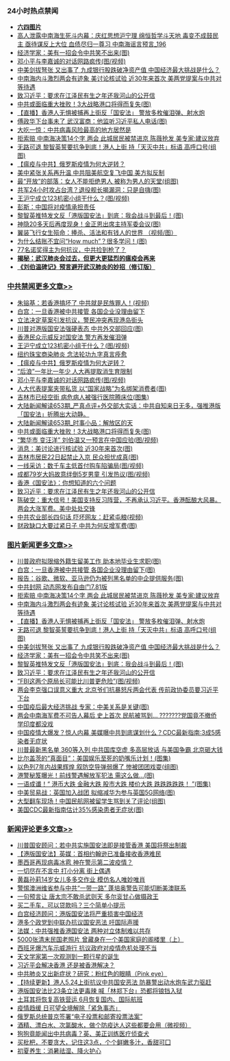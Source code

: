 <div class="catlist">
<h3>24小时热点禁闻</h3>
<ul>
<li><b><a href="64photo" target="_blank">六四图片</a></b></li>
<li><a href="https://github.com/fqnews/bnews/blob/master/comments/20200524/1333483.md">高人泄露中南海生死斗内幕：庆红思想沪宁理 绵恒哲学斗天地 毒变不成鼓民主 亟待谋反上大位 血债尽归一尊习 中南海谣言预言_196</a></li>
<li><a href="https://github.com/fqnews/bnews/blob/master/topimagenews/20200524/1333588.md">经济学家：美有一招会令中共笑不出来(图)</a></li>
<li><a href="https://github.com/fqnews/bnews/blob/master/cbnews/20200524/1333719.md">邓小平与李嘉诚的对话网路疯传(图/视频)</a></li>
<li><a href="https://github.com/fqnews/bnews/blob/master/topimagenews/20200524/1333678.md">中美剑拔弩张 又出事了 九成银行股跌破净资产值 中国经济最大挑战是什么？</a></li>
<li><a href="https://github.com/fqnews/bnews/blob/master/topimagenews/20200524/1333729.md">中南海内斗激烈两会有迹象 美讨论核试验 近30年来首次 美两党提案与中共对等待遇</a></li>
<li><a href="https://github.com/fqnews/bnews/blob/master/comments/20200524/783172.md">致习近平：要求在江泽民有生之年还我河山的公开信</a></li>
<li><a href="https://github.com/fqnews/bnews/blob/master/cbnews/20200524/1333657.md">中共或面临重大挫败！3大战略港口将得而复失(图)</a></li>
<li><a href="https://github.com/fqnews/bnews/blob/master/topimagenews/20200524/1333704.md">【直播】香港人无惧被捕再上街反「国安法」 警放多枚催泪弹、射水炮</a></li>
<li><a href="https://github.com/fqnews/bnews/blob/master/cnnews/20200524/1333708.md">傅政华下台事未了 武汉富商：他监听习近平私人电话(图)</a></li>
<li><a href="https://github.com/fqnews/bnews/blob/master/cnnews/20200524/1333573.md">大吃一惊：中共病毒风险最高的地方居然是</a></li>
<li><a href="https://github.com/fqnews/bnews/blob/master/topimagenews/20200524/1333801.md">拒索赔 中南海决策14个字 两会 此城居民被禁进京 陈薇抢发 美专家:建议放弃</a></li>
<li><a href="https://github.com/fqnews/bnews/blob/master/topimagenews/20200524/1333679.md">无路可退 黎智英誓要抗争到底！港人上街 持「天灭中共」标语 高呼口号(组图)</a></li>
<li><a href="https://github.com/fqnews/bnews/blob/master/cbnews/20200524/1333703.md">【瘟疫与中共】俄罗斯疫情为何大逆转？</a></li>
<li><a href="https://github.com/fqnews/bnews/blob/master/comments/20200524/1333482.md">美中紧张关系再升温 中共阻美航空复飞中国 美方拟反制</a></li>
<li><a href="https://github.com/fqnews/bnews/blob/master/funmedia/20200524/1333654.md">最“开放”的部落：女人不能拒绝男人 被称为男人的天堂(组图)</a></li>
<li><a href="https://github.com/fqnews/bnews/blob/master/cnnews/hknews/20200524/1333504.md">共军24小时攻占台湾？退役舰长揭漏洞：只是自嗨(图)</a></li>
<li><a href="https://github.com/fqnews/bnews/blob/master/cbnews/20200524/1333813.md">王沪宁成立123机密小组干什么？(图/视频)</a></li>
<li><a href="https://github.com/fqnews/bnews/blob/master/worldnews/usa/20200524/1333478.md">彭斯：中国将对疫情承担责任</a></li>
<li><a href="https://github.com/fqnews/bnews/blob/master/topimagenews/20200524/1333497.md">黎智英推特发文反「港版国安法」到底：我会战斗到最后！(图)</a></li>
<li><a href="https://github.com/fqnews/bnews/blob/master/worldnews/20200524/1333492.md">神隐20多天后再度现身！金正恩出席主持军委会议(图)</a></li>
<li><a href="https://github.com/fqnews/bnews/blob/master/cnnews/20200524/1333526.md">翼装飞行女生殒命：捧杀、活法和有钱人的世界 （视频/图）</a></li>
<li><a href="https://github.com/fqnews/bnews/blob/master/lifebaike/20200524/1333572.md">为什么结账不宜问“How much”？很多学问！(图)</a></li>
<li><a href="https://github.com/fqnews/bnews/blob/master/bannedvideo/20200524/1333651.md">77名诺奖得主为何抗议，中共捡到枪了？</a></li>
<li><b><a href="https://github.com/fqnews/bnews/blob/master/comments/20200211/1275071.md" target="_blank">揭秘：武汉肺炎会过去，但更大更猛烈的瘟疫会再来</a></b></li>
<li><b><a href="https://github.com/fqnews/bnews/blob/master/comments/20200207/1272816.md" target="_blank">《刘伯温碑记》预言避开武汉肺炎的妙招（修订版）</a></b></li>
</ul>
</div>

<div class="catlist">
<h3><a href="https://github.com/fqnews/bnews/blob/master/cbnews/" target="_blank">中共禁闻</a><span><a href="https://github.com/fqnews/bnews/blob/master/cbnews/" target="_blank" rel="nofollow">更多文章>></a></span></h3>
<ul>
<li><a href="https://github.com/fqnews/bnews/blob/master/cbnews/20200525/1333875.md" target="_blank">朱镕基：若香港搞坏了 中共就是民族罪人！(视频)</a></li>
<li><a href="https://github.com/fqnews/bnews/blob/master/cbnews/20200525/1333849.md" target="_blank">白宫：一旦香港被中共接管 各国企业没理由留下</a></li>
<li><a href="https://github.com/fqnews/bnews/blob/master/cbnews/20200524/1333825.md" target="_blank">立法决定草案引发抗议，警民冲突再现港岛街头</a></li>
<li><a href="https://github.com/fqnews/bnews/blob/master/cbnews/20200524/1333822.md" target="_blank">川普对港版国安法强硬表态 中共外交部回应(图)</a></li>
<li><a href="https://github.com/fqnews/bnews/blob/master/cbnews/20200524/1333819.md" target="_blank">香港民众示威反对国安法 警方再发催泪弹</a></li>
<li><a href="https://github.com/fqnews/bnews/blob/master/cbnews/20200524/1333813.md" target="_blank">王沪宁成立123机密小组干什么？(图/视频)</a></li>
<li><a href="https://github.com/fqnews/bnews/blob/master/cbnews/20200524/782836.md" target="_blank">纽约珠宝商染肺炎 念法轮功九字真言痊愈</a></li>
<li><a href="https://github.com/fqnews/bnews/blob/master/cbnews/20200524/1333703.md" target="_blank">【瘟疫与中共】俄罗斯疫情为何大逆转？</a></li>
<li><a href="https://github.com/fqnews/bnews/blob/master/cbnews/20200524/1333738.md" target="_blank">“后浪”一年比一年少 人大再提取消生育限制</a></li>
<li><a href="https://github.com/fqnews/bnews/blob/master/cbnews/20200524/1333719.md" target="_blank">邓小平与李嘉诚的对话网路疯传(图/视频)</a></li>
<li><a href="https://github.com/fqnews/bnews/blob/master/cbnews/20200524/1333700.md" target="_blank">人大代表提案夹带私货 以“国家战略”为名绑架消费者(图)</a></li>
<li><a href="https://github.com/fqnews/bnews/blob/master/cbnews/20200524/1333694.md" target="_blank">吉林市已经空街 病危病人被强行医院腾床位(图集)</a></li>
<li><a href="https://github.com/fqnews/bnews/blob/master/cbnews/20200524/1333690.md" target="_blank">大陆新闻解读653期_严真点评+外交部大实话：中共自知来日无多，强推港版「国安法」折腾出大动静。</a></li>
<li><a href="https://github.com/fqnews/bnews/blob/master/cbnews/20200524/1333665.md" target="_blank">大陆新闻解读653期_时事小品：解放区的天</a></li>
<li><a href="https://github.com/fqnews/bnews/blob/master/cbnews/20200524/1333657.md" target="_blank">中共或面临重大挫败！3大战略港口将得而复失(图)</a></li>
<li><a href="https://github.com/fqnews/bnews/blob/master/cbnews/20200524/1333644.md" target="_blank">“繁华市 变汪洋” 刘伯温又一预言在中国应验(图/视频)</a></li>
<li><a href="https://github.com/fqnews/bnews/blob/master/cbnews/20200524/1333592.md" target="_blank">消息：美讨论进行核试验 近30年来首次(图)</a></li>
<li><a href="https://github.com/fqnews/bnews/blob/master/cbnews/20200524/1333591.md" target="_blank">吉林市居民22日起禁止入京 民众担忧成真(图)</a></li>
<li><a href="https://github.com/fqnews/bnews/blob/master/cbnews/20200524/1333590.md" target="_blank">一线采访：数千车主低首付购车陷骗局(图/视频)</a></li>
<li><a href="https://github.com/fqnews/bnews/blob/master/cbnews/20200524/1333589.md" target="_blank">成都79岁大妈故意绊倒5岁男童 引发热议(图/视频)</a></li>
<li><a href="https://github.com/fqnews/bnews/blob/master/cbnews/20200524/1333500.md" target="_blank">香港《国安法》：你想知道的六个问题</a></li>
<li><a href="https://github.com/fqnews/bnews/blob/master/comments/20200524/783172.md" target="_blank">致习近平：要求在江泽民有生之年还我河山的公开信</a></li>
<li><a href="https://github.com/fqnews/bnews/blob/master/cbnews/20200524/1333468.md" target="_blank">陈破空：重大信号！美国支持反习阵营，不再承认习近平。香港酝酿大风暴。两会大涨军费。美中处处交锋</a></li>
<li><a href="https://github.com/fqnews/bnews/blob/master/cbnews/20200524/1333415.md" target="_blank">中共农业部长四句话 吓坏网友：赶紧屯粮(视频)</a></li>
<li><a href="https://github.com/fqnews/bnews/blob/master/cbnews/20200524/1333406.md" target="_blank">财政缺口大要过紧日子 中共为何反增军费(图)</a></li>

</ul>
</div>
<div class="catlist">
<h3><a href="https://github.com/fqnews/bnews/blob/master/topimagenews/" target="_blank">图片新闻</a><span><a href="https://github.com/fqnews/bnews/blob/master/topimagenews/" target="_blank" rel="nofollow">更多文章>></a></span></h3>
<ul>
<li><a href="https://github.com/fqnews/bnews/blob/master/topimagenews/20200525/1333852.md" target="_blank">川普政府拟限缩外籍生留美工作 助本地毕业生求职(图)</a></li>
<li><a href="https://github.com/fqnews/bnews/blob/master/topimagenews/20200525/1333851.md" target="_blank">白宫：一旦香港被中共接管 各国企业没理由留下(图)</a></li>
<li><a href="https://github.com/fqnews/bnews/blob/master/topimagenews/20200524/1333830.md" target="_blank">报告：谷歌、微软、亚马逊仍为被列黑名单的中企提供服务(图)</a></li>
<li><a href="https://github.com/fqnews/bnews/blob/master/topimagenews/20200524/1333826.md" target="_blank">中共封网 动态网发布自由门7.81版</a></li>
<li><a href="https://github.com/fqnews/bnews/blob/master/topimagenews/20200524/1333801.md" target="_blank">拒索赔 中南海决策14个字 两会 此城居民被禁进京 陈薇抢发 美专家:建议放弃</a></li>
<li><a href="https://github.com/fqnews/bnews/blob/master/topimagenews/20200524/1333729.md" target="_blank">中南海内斗激烈两会有迹象 美讨论核试验 近30年来首次 美两党提案与中共对等待遇</a></li>
<li><a href="https://github.com/fqnews/bnews/blob/master/topimagenews/20200524/1333704.md" target="_blank">【直播】香港人无惧被捕再上街反「国安法」 警放多枚催泪弹、射水炮</a></li>
<li><a href="https://github.com/fqnews/bnews/blob/master/topimagenews/20200524/1333679.md" target="_blank">无路可退 黎智英誓要抗争到底！港人上街 持「天灭中共」标语 高呼口号(组图)</a></li>
<li><a href="https://github.com/fqnews/bnews/blob/master/topimagenews/20200524/1333678.md" target="_blank">中美剑拔弩张 又出事了 九成银行股跌破净资产值 中国经济最大挑战是什么？</a></li>
<li><a href="https://github.com/fqnews/bnews/blob/master/topimagenews/20200524/1333588.md" target="_blank">经济学家：美有一招会令中共笑不出来(图)</a></li>
<li><a href="https://github.com/fqnews/bnews/blob/master/topimagenews/20200524/1333497.md" target="_blank">黎智英推特发文反「港版国安法」到底：我会战斗到最后！(图)</a></li>
<li><a href="https://github.com/fqnews/bnews/blob/master/comments/20200524/783172.md" target="_blank">致习近平：要求在江泽民有生之年还我河山的公开信</a></li>
<li><a href="https://github.com/fqnews/bnews/blob/master/topimagenews/20200524/1333491.md" target="_blank">“FBI这两个原局长可能比川普更危险”(图/视频)</a></li>
<li><a href="https://github.com/fqnews/bnews/blob/master/topimagenews/20200523/1333395.md" target="_blank">两会李克强口误意义重大 北京爷们抗暴怒斥两会代表 传前政协委员要习近平下台</a></li>
<li><a href="https://github.com/fqnews/bnews/blob/master/topimagenews/20200523/1333394.md" target="_blank">中国疫后最大经济挑战 专家：中美关系是关键(图)</a></li>
<li><a href="https://github.com/fqnews/bnews/blob/master/topimagenews/20200523/1333370.md" target="_blank">两会中南海军费不可告人幕后 史上首次 民航被骂到… ???????党国竟不撤侨 学印度都没戏</a></li>
<li><a href="https://github.com/fqnews/bnews/blob/master/topimagenews/20200523/1333310.md" target="_blank">中国疫情大爆发？惊人内幕 美媒曝中共到底谋划什么？CDC最新指南:3成5感染者无症状</a></li>
<li><a href="https://github.com/fqnews/bnews/blob/master/topimagenews/20200523/1333279.md" target="_blank">川普最新黑名单 360等入列 中共国库空虚 多高层放话 与美国争霸 北京砸大钱</a></li>
<li><a href="https://github.com/fqnews/bnews/blob/master/topimagenews/20200523/1333231.md" target="_blank">比尔盖茨的“真面目”：美国娱乐至死的奶嘴乐计划！(图集)</a></li>
<li><a href="https://github.com/fqnews/bnews/blob/master/topimagenews/20200523/1333211.md" target="_blank">以色列7年内战果辉煌 叙防空导弹弱爆了 惨被团团戏耍(组图)</a></li>
<li><a href="https://github.com/fqnews/bnews/blob/master/topimagenews/20200523/1333173.md" target="_blank">港警秘笈曝光！前线警遇解放军犯法 需这么做…(图)</a></li>
<li><a href="https://github.com/fqnews/bnews/blob/master/topimagenews/20200523/1333071.md" target="_blank">一语成谶！“ 港币大跌 金融大跌 股市大跌 楼价大跌 跌跌跌跌跌！ ”(图集)</a></li>
<li><a href="https://github.com/fqnews/bnews/blob/master/topimagenews/20200523/1333047.md" target="_blank">中美贸易战：英国加入战团 拟缩减华为参与英国5G网络(图)</a></li>
<li><a href="https://github.com/fqnews/bnews/blob/master/topimagenews/20200523/1333046.md" target="_blank">大型翻车现场！中国民航网被留学生骂到关了评论(组图)</a></li>
<li><a href="https://github.com/fqnews/bnews/blob/master/topimagenews/20200523/1332956.md" target="_blank">美国CDC最新指南估计35%感染患者无症状(图)</a></li>

</ul>
</div>
<div class="catlist">
<h3><a href="https://github.com/fqnews/bnews/blob/master/comments/" target="_blank">新闻评论</a><span><a href="https://github.com/fqnews/bnews/blob/master/comments/" target="_blank" rel="nofollow">更多文章>></a></span></h3>
<ul>
<li><a href="https://github.com/fqnews/bnews/blob/master/comments/20200525/1333893.md" target="_blank">川普国安顾问：若中共实施国安法即是接管香港 美国将祭出制裁</a></li>
<li><a href="https://github.com/fqnews/bnews/blob/master/comments/20200525/1333892.md" target="_blank">【港版国安法】英媒：首相约翰逊已准备接收香港难民</a></li>
<li><a href="https://github.com/fqnews/bnews/blob/master/comments/20200525/1333891.md" target="_blank">墨西哥再现病毒冰雹 神在警示第二波疫情？</a></li>
<li><a href="https://github.com/fqnews/bnews/blob/master/comments/20200525/1333890.md" target="_blank">一切尽在不言中 打小分离 街上偶遇</a></li>
<li><a href="https://github.com/fqnews/bnews/blob/master/comments/20200525/1333889.md" target="_blank">黄磊孙莉14岁女儿多多交作业  模仿名人唯妙唯肖</a></li>
<li><a href="https://github.com/fqnews/bnews/blob/master/comments/20200525/1333876.md" target="_blank">警惕澳洲维省参与中共“一带一路”  蓬培奥警告可能切断美澳联系</a></li>
<li><a href="https://github.com/fqnews/bnews/blob/master/comments/20200525/1333873.md" target="_blank">一句预言让 唐太宗不敢杀武则天 多尔衮甘心做摄政王</a></li>
<li><a href="https://github.com/fqnews/bnews/blob/master/comments/20200525/1333865.md" target="_blank">买二手车，可以贷款吗？三个简单小提示</a></li>
<li><a href="https://github.com/fqnews/bnews/blob/master/comments/20200525/1333856.md" target="_blank">白宫经济顾问：港版国安法将严重损害中国经济</a></li>
<li><a href="https://github.com/fqnews/bnews/blob/master/comments/20200525/1333845.md" target="_blank">港多个政党到中联办抗议国安恶法 吁国际声援</a></li>
<li><a href="https://github.com/fqnews/bnews/blob/master/comments/20200525/1333844.md" target="_blank">法媒：中共强推香港国安法  两种对立体制难以共存</a></li>
<li><a href="https://github.com/fqnews/bnews/blob/master/comments/20200524/1333808.md" target="_blank">5000张清末民国老照片 曾藏身在一个美国家庭的阁楼里（上）</a></li>
<li><a href="https://github.com/fqnews/bnews/blob/master/comments/20200524/1333799.md" target="_blank">西班牙爆汽车示威游行 抗议政府对疫情危机处理不当</a></li>
<li><a href="https://github.com/fqnews/bnews/blob/master/comments/20200524/1333783.md" target="_blank">天文学家第一次观测到一颗行星的诞生</a></li>
<li><a href="https://github.com/fqnews/bnews/blob/master/comments/20200524/1333779.md" target="_blank">习近平会解决香港 还是被香港解决？</a></li>
<li><a href="https://github.com/fqnews/bnews/blob/master/comments/20200524/1333762.md" target="_blank">中共肺炎又出新症状？研究：粉红色的眼睛（Pink eye）</a></li>
<li><a href="https://github.com/fqnews/bnews/blob/master/comments/20200524/1333761.md" target="_blank">【持续更新】港人5.24上街抗议中共国安恶法 防暴警出动水炮车武力驱赶</a></li>
<li><a href="https://github.com/fqnews/bnews/blob/master/comments/20200524/1333760.md" target="_blank">港版国安法比23条立法更毒辣 喊「林郑下台」恐都将锒铛入狱</a></li>
<li><a href="https://github.com/fqnews/bnews/blob/master/comments/20200524/1333759.md" target="_blank">土耳其将恢复高铁营运  6月恢复国内、国际航班</a></li>
<li><a href="https://github.com/fqnews/bnews/blob/master/comments/20200524/1333758.md" target="_blank">疫情趋缓 日可望全境解除「紧急事态」</a></li>
<li><a href="https://github.com/fqnews/bnews/blob/master/comments/20200524/1333757.md" target="_blank">俄罗斯总统普京签署“电子投票和邮寄投票法案”</a></li>
<li><a href="https://github.com/fqnews/bnews/blob/master/comments/20200524/1333756.md" target="_blank">酒精、漂白水、次氯酸水，做个防疫达人这些都要会用（微视频）</a></li>
<li><a href="https://github.com/fqnews/bnews/blob/master/comments/20200524/1333755.md" target="_blank">狗狗竟能闻出中共病毒？英、美正训练医疗侦查犬</a></li>
<li><a href="https://github.com/fqnews/bnews/blob/master/comments/20200524/1333754.md" target="_blank">买枇杷，不要贪大，记住这3点，个个鲜嫩多汁，香甜可囗</a></li>
<li><a href="https://github.com/fqnews/bnews/blob/master/comments/20200524/1333753.md" target="_blank">初夏养生：消暑祛湿、降火护心</a></li>

</ul>
</div>